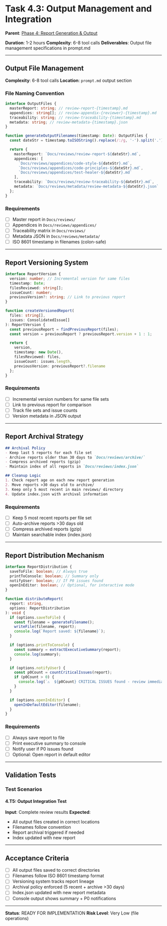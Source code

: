 # Task 4.3: Output Management and Integration

**Parent**: [Phase 4: Report Generation & Output](../phase-4-report-generation.md)

**Duration**: 1-2 hours
**Complexity**: 6-8 tool calls
**Deliverables**: Output file management specifications in prompt.md

---

## Output File Management

**Complexity**: 6-8 tool calls
**Location**: `prompt.md` output section

### File Naming Convention

```typescript
interface OutputFiles {
  masterReport: string; // review-report-{timestamp}.md
  appendices: string[]; // review-appendix-{reviewer}-{timestamp}.md
  traceability: string; // review-traceability-{timestamp}.md
  metadata: string; // review-metadata-{timestamp}.json
}

function generateOutputFilenames(timestamp: Date): OutputFiles {
  const dateStr = timestamp.toISOString().replace(/:/g, '-').split('.')[0];

  return {
    masterReport: `Docs/reviews/review-report-${dateStr}.md`,
    appendices: [
      `Docs/reviews/appendices/code-style-${dateStr}.md`,
      `Docs/reviews/appendices/code-principles-${dateStr}.md`,
      `Docs/reviews/appendices/test-healer-${dateStr}.md`
    ],
    traceability: `Docs/reviews/review-traceability-${dateStr}.md`,
    metadata: `Docs/reviews/metadata/review-metadata-${dateStr}.json`
  };
}
```

### Requirements

- [ ] Master report in `Docs/reviews/`
- [ ] Appendices in `Docs/reviews/appendices/`
- [ ] Traceability matrix in `Docs/reviews/`
- [ ] Metadata JSON in `Docs/reviews/metadata/`
- [ ] ISO 8601 timestamp in filenames (colon-safe)

---

## Report Versioning System

```typescript
interface ReportVersion {
  version: number; // Incremental version for same files
  timestamp: Date;
  filesReviewed: string[];
  issueCount: number;
  previousVersion?: string; // Link to previous report
}

function createVersionedReport(
  files: string[],
  issues: ConsolidatedIssue[]
): ReportVersion {
  const previousReport = findPreviousReport(files);
  const version = previousReport ? previousReport.version + 1 : 1;

  return {
    version,
    timestamp: new Date(),
    filesReviewed: files,
    issueCount: issues.length,
    previousVersion: previousReport?.filename
  };
}
```

### Requirements

- [ ] Incremental version numbers for same file sets
- [ ] Link to previous report for comparison
- [ ] Track file sets and issue counts
- [ ] Version metadata in JSON output

---

## Report Archival Strategy

```markdown
## Archival Policy
- Keep last 5 reports for each file set
- Archive reports older than 30 days to `Docs/reviews/archive/`
- Compress archived reports (gzip)
- Maintain index of all reports in `Docs/reviews/index.json`

## Cleanup Logic
1. Check report age on each new report generation
2. Move reports >30 days old to archive/
3. Keep only 5 most recent in main reviews/ directory
4. Update index.json with archival information
```

### Requirements

- [ ] Keep 5 most recent reports per file set
- [ ] Auto-archive reports >30 days old
- [ ] Compress archived reports (gzip)
- [ ] Maintain searchable index (index.json)

---

## Report Distribution Mechanism

```typescript
interface ReportDistribution {
  saveToFile: boolean; // Always true
  printToConsole: boolean; // Summary only
  notifyUser: boolean; // If P0 issues found
  openInEditor: boolean; // Optional, for interactive mode
}

function distributeReport(
  report: string,
  options: ReportDistribution
): void {
  if (options.saveToFile) {
    const filename = generateFilename();
    writeFile(filename, report);
    console.log(`Report saved: ${filename}`);
  }

  if (options.printToConsole) {
    const summary = extractExecutiveSummary(report);
    console.log(summary);
  }

  if (options.notifyUser) {
    const p0Count = countCriticalIssues(report);
    if (p0Count > 0) {
      console.log(`⚠️  ${p0Count} CRITICAL ISSUES found - review immediately!`);
    }
  }

  if (options.openInEditor) {
    openInDefaultEditor(filename);
  }
}
```

### Requirements

- [ ] Always save report to file
- [ ] Print executive summary to console
- [ ] Notify user if P0 issues found
- [ ] Optional: Open report in default editor

---

## Validation Tests

### Test Scenarios

#### 4.T5: Output Integration Test
**Input**: Complete review results
**Expected**:
- All output files created in correct locations
- Filenames follow convention
- Report archival triggered if needed
- Index updated with new report

---

## Acceptance Criteria

- [ ] All output files saved to correct directories
- [ ] Filenames follow ISO 8601 timestamp format
- [ ] Versioning system tracks report lineage
- [ ] Archival policy enforced (5 recent + archive >30 days)
- [ ] Index.json updated with new report metadata
- [ ] Console output shows summary + P0 notifications

---

**Status**: READY FOR IMPLEMENTATION
**Risk Level**: Very Low (file operations)
